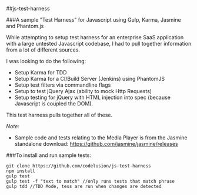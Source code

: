 ##js-test-harness

###A sample "Test Harness" for Javascript using Gulp, Karma, Jasmine and Phantom.js

While attempting to setup test harness for an enterprise SaaS application with a large untested Javascript codebase, I had to pull together
information from a lot of different sources. 

I was looking to do the following:
- Setup Karma for TDD
- Setup Karma for a CI/Build Server (Jenkins) using PhantomJS
- Setup test filters via commandline flags
- Setup to test jQuery Ajax (ability to mock Http Requests)
- Setup testing for jQuery with HTML injection into spec (because Javascript is coupled the DOM).

This test harness pulls together all of these.

*Note:* 
 - Sample code and tests relating to the Media Player is from the Jasmine standalone download: https://github.com/jasmine/jasmine/releases



###To install and run sample tests:

```
git clone https://github.com/codelusion/js-test-harness
npm install
gulp test
gulp test -f "text to match" //only runs tests that match phrase
gulp tdd //TDD Mode, tess are run when changes are detected

```

